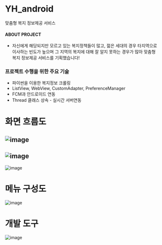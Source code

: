 # YH_android
맞춤형 복지 정보제공 서비스

#### ABOUT PROJECT
- 자신에게 해당되지만 모르고 있는 복지정책들이 많고, 젊은 세대의 경우 타지역으로 이사하는 빈도가 높으며 그 지역의 복지에 대해 잘 알지 못하는 경우가 많아 맞춤형 복지 정보제공 서비스를 기획했습니다!

### 프로젝트 수행을 위한 주요 기술
- 파이썬을 이용한 복지정보 크롤링
- ListView, WebView, CustomAdapter, PreferenceManager
- FCM과 안드로이드 연동   
- Thread 클래스 상속 - 실시간 서버연동


# 화면 흐름도
![image](https://user-images.githubusercontent.com/86466096/141659297-7a28b6cb-e36e-4970-9584-de45a4a8d1be.png)
-
![image](https://user-images.githubusercontent.com/86466096/141659495-1b09dcb9-0974-4aab-a08d-23b046d58ef7.png)
-
![image](https://user-images.githubusercontent.com/86466096/141659532-61182356-2fbb-4168-8a38-727244867e22.png)
# 메뉴 구성도 
![image](https://user-images.githubusercontent.com/86466096/141659452-501817ce-c74a-48a8-9084-e69224842109.png)

# 개발 도구
![image](https://user-images.githubusercontent.com/86466096/141659110-2a5afd11-e028-4669-acd0-cf9d39e4ab1d.png)
